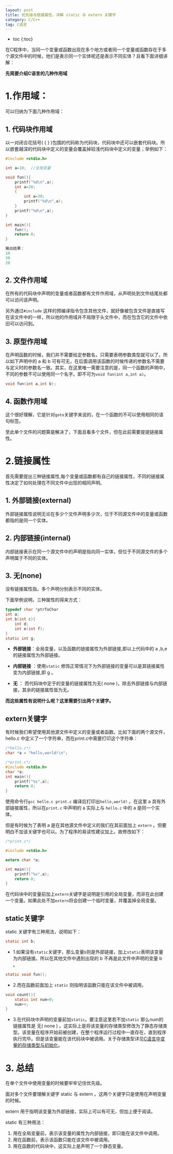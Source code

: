 ```yaml
---
layout: post
title: 优先级与链接属性，详解 static 与 extern 关键字
category: C/C++
tag: C语言
---
```


* toc
{:toc}

在C程序中，当同一个变量或函数出现在多个地方或者同一个变量或函数存在于多个源文件中的时候，他们是表示同一个实体呢还是表示不同实体？且看下面详细讲解：

**先简要介绍C语言的几种作用域**

# 1.作用域：

可以归纳为下面几种作用域：

## 1\. 代码块作用域

以一对闭合花括号( { } )包围的代码称为代码块，代码块中还可以嵌套代码块。所以嵌套越深的代码块中定义的变量会覆盖掉较浅代码块中定义的变量；举例如下：

```c
#include <stdio.h>

int a=10;  //全局变量

void fun(){
    printf("%d\n",a);
    int a=20;
    {
        int a=30;
        printf("%d\n",a);
    }
    printf("%d\n",a);
}

int main(){
    fun();
    return 0;
}

输出结果：
10
30
20
```

## 2\. 文件作用域

在所有的代码块中声明的变量或者函数都有文件作用域，从声明处到文件结尾处都可以访问该声明。

另外通过`#include` 这样的预编译指令包含其他文件，就好像被包含文件是直接写在该文件中的一样，所以他的作用域并不局限于头文件中，而在包含它的文件中依旧可以访问到。

## 3\. 原型作用域

在声明函数的时候，我们并不需要给定参数名，只需要表明参数类型就可以了。所以如下声明中的 a 和 b 可有可无，在后面调用该函数的时候传递的参数名不需要与定义时的参数名一致。其实，在这里唯一需要注意的是，同一个函数的声明中，不同的参数不可以使用同一个名字。即不可为`void fun(int a,int a)`。

```c
void fun(int a,int b);
```

## 4\. 函数作用域

这个很好理解，它是针对`goto`关键字来说的，在一个函数的不可以使用相同的语句标签。

至此单个文件的问题算是解决了，下面且看多个文件，但在此前需要提提链接属性。

# 2.链接属性

首先需要提出三种链接属性,每个变量或函数都有自己的链接属性，不同的链接属性决定了如何处理在不同文件中出现的相同声明。

## 1\. 外部链接(external)

外部链接属性说明无论在多少个文件声明多少次，位于不同源文件中的变量或函数都指的是同一个实体。

## 2\. 内部链接(internal)

内部链接表示在同一个源文件中的声明是指向同一实体，但位于不同源文件的多个声明属于不同的实体。

## 3\. 无(none)

没有链接属性指，多个声明分别表示不同的实体。

下面举例说明，三种属性的得来方式：

```c
typedef char *ptrToChar
int a;
int b(int c){
    int d;
    int e(int f);
}
static int g;
```

- **外部链接**：全局变量，以及函数的链接属性为外部链接,即以上代码中的 a ,b,e 的链接属性为外部链接。

- **内部链接** ：使用`static` 修饰正常情况下为外部链接的变量可以是其链接属性变为内部链接,即 g 。

- **无** ： 而代码块中定于的变量的链接属性为无( none )，除去外部链接与内部链接，其余的链接属性皆为无。

**而这些属性有说明什么呢？这里需要引出两个关键字。**

## extern关键字

有时候我们希望使用其他源文件中定义的变量或者函数。比如下面的两个源文件，hello.c 中定义了一个字符串，而在print.c中需要打印这个字符串：

```c
/*hello.c*/
char *a = "hello,world!\n";
```

```c
/*print.c*/
#include <stdio.h>
char *a;
int main(){
    printf("%s",a);   
    return 0;
}
```

使用命令行`gcc hello.c print.c` 编译后打印出`hello,world!` 。在这里 a 具有外部链接属性，所以在`print.c` 中声明的 a 实际上与 `hello.c` 中的 a 是同一个实体。

但是有时候为了表明 a 是在其他源文件中定义的我们在其前面加上 `extern` 。但要明白不加该关键字也可以。为了程序的易读性建议加上。故修改如下：

```c
/*print.c*/

#include <stdio.h>

extern char *a;

int main(){
    printf("%s",a);
    return 0;
}
```

在代码块中的变量前加上`extern`关键字是说明是引用的全局变量，而非在此创建一个变量。如果此处不加`extern`将会创建一个临时变量，并覆盖掉全局变量。

## static关键字

static 关键字有三种用法，说明如下：

```c
static int b;
```

- 1.如果没有`static`关键字，那么变量`b`则是外部链接，加上`static`表明该变量为内部链接。所以在其他文件中遇到出现的 b 不再是此文件中声明的变量 b 。

```c
static void fun();
```

- 2.而在函数前面加上 `static` 则指明该函数只能在该文件中被调用。

```c
void count(){
    static int num=0;
    num++;
}
```

- 3.在代码块中声明的变量前加`static`。要注意这里若不加`static` 那么num的链接属性是 无( none ) 。这实际上是将该变量的存储类型修改为了静态存储类型。该变量在程序开始前被创建，在整个程序运行过程中一直存在，直到程序执行完毕。但是该变量能在该代码块中被调用。关于存储类型详见[C语言中变量的存储类型与初始化](/store-type)。

# 3\. 总结

在单个文件中使用变量的时候要牢牢记住优先级。

面对多个文件要理解关键字 static 与 extern 。这两个关键字只是使用在声明变量的时候。

extern 用于指明该变量为外部链接，实际上可以有可无，但加上便于阅读。

static 有三种用法：

1. 用在全局变量前，表示该变量的属性为内部链接，即只能在该文件中调用。
2. 用在函数前，表示该函数只能在该文件中被调用。
3. 用在函数的代码块中，这实际上是声明了一个静态变量。
